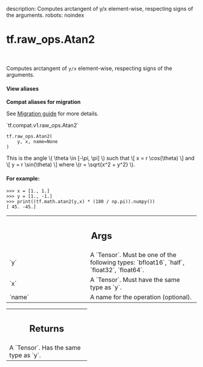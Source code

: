 description: Computes arctangent of y/x element-wise, respecting signs of the arguments.
robots: noindex

# tf.raw_ops.Atan2

<!-- Insert buttons and diff -->

<table class="tfo-notebook-buttons tfo-api nocontent" align="left">

</table>



Computes arctangent of `y/x` element-wise, respecting signs of the arguments.


<section class="expandable">
  <h4 class="showalways">View aliases</h4>
  <p>
<b>Compat aliases for migration</b>
<p>See
<a href="https://www.tensorflow.org/guide/migrate">Migration guide</a> for
more details.</p>
<p>`tf.compat.v1.raw_ops.Atan2`</p>
</p>
</section>

<pre class="devsite-click-to-copy prettyprint lang-py tfo-signature-link">
<code>tf.raw_ops.Atan2(
    y, x, name=None
)
</code></pre>



<!-- Placeholder for "Used in" -->

This is the angle \\( \theta \in [-\pi, \pi] \\) such that
\\[ x = r \cos(\theta) \\]
and
\\[ y = r \sin(\theta) \\]
where \\(r = \sqrt{x^2 + y^2} \\).

#### For example:



```
>>> x = [1., 1.]
>>> y = [1., -1.]
>>> print((tf.math.atan2(y,x) * (180 / np.pi)).numpy())
[ 45. -45.]
```

<!-- Tabular view -->
 <table class="responsive fixed orange">
<colgroup><col width="214px"><col></colgroup>
<tr><th colspan="2"><h2 class="add-link">Args</h2></th></tr>

<tr>
<td>
`y`<a id="y"></a>
</td>
<td>
A `Tensor`. Must be one of the following types: `bfloat16`, `half`, `float32`, `float64`.
</td>
</tr><tr>
<td>
`x`<a id="x"></a>
</td>
<td>
A `Tensor`. Must have the same type as `y`.
</td>
</tr><tr>
<td>
`name`<a id="name"></a>
</td>
<td>
A name for the operation (optional).
</td>
</tr>
</table>



<!-- Tabular view -->
 <table class="responsive fixed orange">
<colgroup><col width="214px"><col></colgroup>
<tr><th colspan="2"><h2 class="add-link">Returns</h2></th></tr>
<tr class="alt">
<td colspan="2">
A `Tensor`. Has the same type as `y`.
</td>
</tr>

</table>


